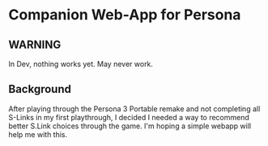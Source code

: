 # Companion Web-App for Persona

## WARNING
In Dev, nothing works yet. May never work.

## Background
After playing through the Persona 3 Portable remake and not completing all S-Links in my first playthrough, I decided I needed a way to recommend better S.Link choices through the game. I'm hoping a simple webapp will help me with this.
